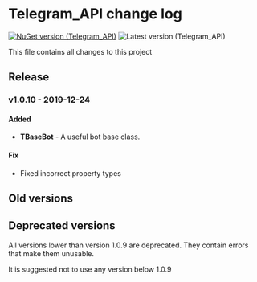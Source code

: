 ﻿# Telegram_API change log
[![NuGet version (Telegram_API)](https://img.shields.io/nuget/v/Telegram_API.svg?style=flat-square)](https://www.nuget.org/packages/Telegram_API/)
![Latest version (Telegram_API)](https://img.shields.io/badge/Latest_version-v1.0.10-green?style=flat-square)


This file contains all changes to this project
## Release

### **v1.0.10** - 2019-12-24
#### Added
* **TBaseBot** - A useful bot base class.

#### Fix
* Fixed incorrect property types

## Old versions

## Deprecated versions
All versions lower than version 1.0.9 are deprecated. They contain errors that make them unusable.

It is suggested not to use any version below 1.0.9